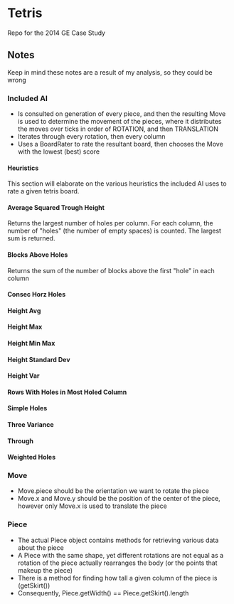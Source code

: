 Tetris
======

Repo for the 2014 GE Case Study

## Notes ##
Keep in mind these notes are a result of my analysis, so they could be wrong
### Included AI ###
- Is consulted on generation of every piece, and then the resulting Move is used to determine the movement of the pieces,
    where it distributes the moves over ticks in order of ROTATION, and then TRANSLATION
- Iterates through every rotation, then every column
- Uses a BoardRater to rate the resultant board, then chooses the Move with the lowest (best) score
#### Heuristics ####
This section will elaborate on the various heuristics the included AI uses to rate a given tetris board.
#### Average Squared Trough Height ####
Returns the largest number of holes per column.
For each column, the number of "holes" (the number of empty spaces) is counted. The largest sum is returned.
#### Blocks Above Holes ####
Returns the sum of the number of blocks above the first "hole" in each column
#### Consec Horz Holes ####
#### Height Avg ####
#### Height Max ####
#### Height Min Max ####
#### Height Standard Dev ####
#### Height Var ####
#### Rows With Holes in Most Holed Column ####
#### Simple Holes ####
#### Three Variance ####
#### Through ####
#### Weighted Holes ####

### Move ###
- Move.piece should be the orientation we want to rotate the piece
- Move.x and Move.y should be the position of the center of the piece, however only Move.x is used to translate the piece

### Piece ###
- The actual Piece object contains methods for retrieving various data about the piece
- A Piece with the same shape, yet different rotations are not equal as a rotation of the piece actually rearranges the
    body (or the points that makeup the piece)
- There is a method for finding how tall a given column of the piece is (getSkirt())
- Consequently, Piece.getWidth() == Piece.getSkirt().length
